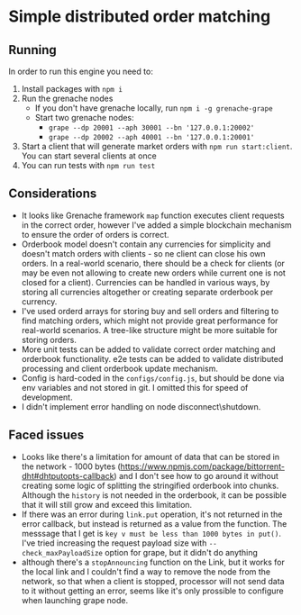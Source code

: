 # Simple distributed order matching

## Running

In order to run this engine you need to: 
1. Install packages with `npm i`
2. Run the grenache nodes
   - If you don't have grenache locally, run `npm i -g grenache-grape`
   - Start two grenache nodes:
     - `grape --dp 20001 --aph 30001 --bn '127.0.0.1:20002'`
     - `grape --dp 20002 --aph 40001 --bn '127.0.0.1:20001'`
3. Start a client that will generate market orders with `npm run start:client`. You can start several clients at once
4. You can run tests with `npm run test`

## Considerations

- It looks like Grenache framework `map` function executes client requests in the correct order, however I've added a simple blockchain mechanism to ensure the order of orders is correct.
- Orderbook model doesn't contain any currencies for simplicity and doesn't match orders with clients - so ne client can close his own orders. In a real-world scenario, there should be a check for clients (or may be even not allowing to create new orders while current one is not closed for a client). Currencies can be handled in various ways, by storing all currencies altogether or creating separate orderbook per currency.
- I've used orderd arrays for storing buy and sell orders and filtering to find matching orders, which might not provide great performance for real-world scenarios. A tree-like structure might be more suitable for storing orders.
- More unit tests can be added to validate correct order matching and orderbook functionality. e2e tests can be added to validate distributed processing and client orderbook update mechanism.
- Config is hard-coded in the `configs/config.js`, but should be done via env variables and not stored in git. I omitted this for speed of development.
- I didn't implement error handling on node disconnect\shutdown.

## Faced issues

- Looks like there's a limitation for amount of data that can be stored in the network - 1000 bytes (https://www.npmjs.com/package/bittorrent-dht#dhtputopts-callback) and I don't see how to go around it without creating some logic of splitting the stringified orderbook into chunks. Although the `history` is not needed in the orderbook, it can be possible that it will still grow and exceed this limitation.
- If there was an error during `link.put` operation, it's not returned in the error callback, but instead is returned as a value from the function. The messsage that I get is `key v must be less than 1000 bytes in put()`. I've tried increasing the request payload size with `--check_maxPayloadSize` option for grape, but it didn't do anything
- although there's a `stopAnnouncing` function on the Link, but it works for the local link and I couldn't find a way to remove the node from the network, so that when a client is stopped, processor will not send data to it without getting an error, seems like it's only prossible to configure when launching grape node.
